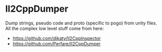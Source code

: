 # Il2CppDumper

Dump strings, pseudo code and proto (specific to pogo) from unity files.  
All the complex low level stuff come from here:  
 - https://github.com/djkaty/Il2CppInspector
 - https://github.com/Perfare/Il2CppDumper
